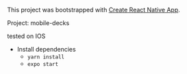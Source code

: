 This project was bootstrapped with [Create React Native App](https://github.com/react-community/create-react-native-app).

Project: mobile-decks

tested on IOS

- Install dependencies
  - `yarn install`
  - `expo start`
